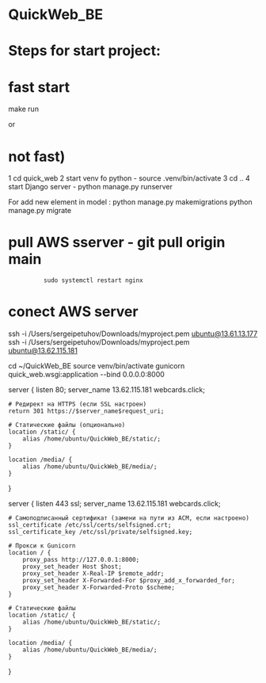 # QuickWeb_BE

# Steps for start project:

# fast start

make run

or

# not fast)

1 cd quick_web
2 start venv fo python - source .venv/bin/activate
3 cd ..
4 start Django server - python manage.py runserver

For add new element in model : python manage.py makemigrations
python manage.py migrate

# pull AWS sserver - git pull origin main

              sudo systemctl restart nginx

# conect AWS server

ssh -i /Users/sergeipetuhov/Downloads/myproject.pem ubuntu@13.61.13.177
ssh -i /Users/sergeipetuhov/Downloads/myproject.pem ubuntu@13.62.115.181

cd ~/QuickWeb_BE
source venv/bin/activate
gunicorn quick_web.wsgi:application --bind 0.0.0.0:8000

server {
listen 80;
server_name 13.62.115.181 webcards.click;

    # Редирект на HTTPS (если SSL настроен)
    return 301 https://$server_name$request_uri;

    # Статические файлы (опционально)
    location /static/ {
        alias /home/ubuntu/QuickWeb_BE/static/;
    }

    location /media/ {
        alias /home/ubuntu/QuickWeb_BE/media/;
    }

}

server {
listen 443 ssl;
server_name 13.62.115.181 webcards.click;

    # Самоподписанный сертификат (замени на пути из ACM, если настроено)
    ssl_certificate /etc/ssl/certs/selfsigned.crt;
    ssl_certificate_key /etc/ssl/private/selfsigned.key;

    # Прокси к Gunicorn
    location / {
        proxy_pass http://127.0.0.1:8000;
        proxy_set_header Host $host;
        proxy_set_header X-Real-IP $remote_addr;
        proxy_set_header X-Forwarded-For $proxy_add_x_forwarded_for;
        proxy_set_header X-Forwarded-Proto $scheme;
    }

    # Статические файлы
    location /static/ {
        alias /home/ubuntu/QuickWeb_BE/static/;
    }

    location /media/ {
        alias /home/ubuntu/QuickWeb_BE/media/;
    }

}
